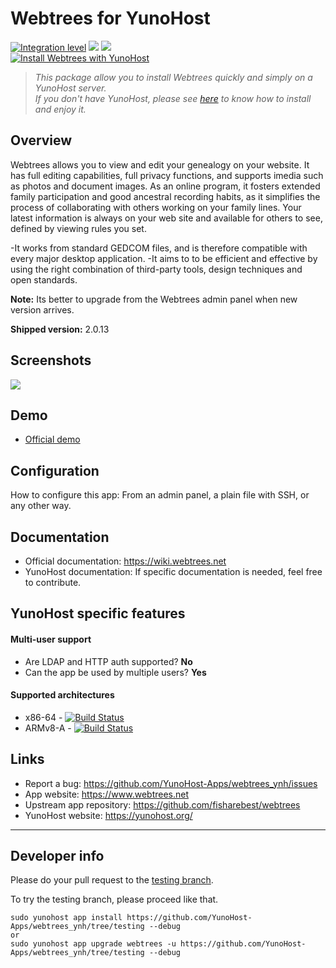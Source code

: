 # Webtrees for YunoHost

[![Integration level](https://dash.yunohost.org/integration/webtrees.svg)](https://dash.yunohost.org/appci/app/webtrees) ![](https://ci-apps.yunohost.org/ci/badges/webtrees.status.svg) ![](https://ci-apps.yunohost.org/ci/badges/webtrees.maintain.svg)  
[![Install Webtrees with YunoHost](https://install-app.yunohost.org/install-with-yunohost.svg)](https://install-app.yunohost.org/?app=webtrees)

> *This package allow you to install Webtrees quickly and simply on a YunoHost server.  
If you don't have YunoHost, please see [here](https://yunohost.org/#/install) to know how to install and enjoy it.*

## Overview
Webtrees allows you to view and edit your genealogy on your website. It has full editing capabilities, full privacy functions, and supports imedia such as photos and document images. As an online program, it fosters extended family participation and good ancestral recording habits, as it simplifies the process of collaborating with others working on your family lines. Your latest information is always on your web site and available for others to see, defined by viewing rules you set.

-It works from standard GEDCOM files, and is therefore compatible with every major desktop application.
-It aims to to be efficient and effective by using the right combination of third-party tools, design techniques and open standards.

**Note:** Its better to upgrade from the Webtrees admin panel when new version arrives.

**Shipped version:** 2.0.13

## Screenshots

![](https://upload.wikimedia.org/wikipedia/commons/thumb/0/01/Webtrees.png/1200px-Webtrees.png)

## Demo

* [Official demo](https://dev.webtrees.net/demo-stable/index.php?route=%2Fdemo-stable%2Ftree%2Fdemo)

## Configuration

How to configure this app: From an admin panel, a plain file with SSH, or any other way.

## Documentation

 * Official documentation: https://wiki.webtrees.net
 * YunoHost documentation: If specific documentation is needed, feel free to contribute.

## YunoHost specific features

#### Multi-user support

 * Are LDAP and HTTP auth supported? **No**
 * Can the app be used by multiple users? **Yes**

#### Supported architectures

* x86-64 - [![Build Status](https://ci-apps.yunohost.org/ci/logs/webtrees%20%28Community%29.svg)](https://ci-apps.yunohost.org/ci/apps/webtrees/)
* ARMv8-A - [![Build Status](https://ci-apps-arm.yunohost.org/ci/logs/webtrees%20%28Community%29.svg)](https://ci-apps-arm.yunohost.org/ci/apps/webtrees/)

## Links

 * Report a bug: https://github.com/YunoHost-Apps/webtrees_ynh/issues
 * App website: https://www.webtrees.net
 * Upstream app repository: https://github.com/fisharebest/webtrees
 * YunoHost website: https://yunohost.org/

---

## Developer info

Please do your pull request to the [testing branch](https://github.com/YunoHost-Apps/webtrees_ynh/tree/testing).

To try the testing branch, please proceed like that.
```
sudo yunohost app install https://github.com/YunoHost-Apps/webtrees_ynh/tree/testing --debug
or
sudo yunohost app upgrade webtrees -u https://github.com/YunoHost-Apps/webtrees_ynh/tree/testing --debug
```
